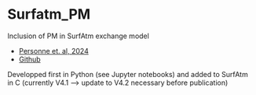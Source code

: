 # Surfatm_PM

Inclusion of PM in SurfAtm exchange model
  - [Personne et. al, 2024](https://doi.org/10.1016/j.simpa.2023.100600)
  - [Github](https://github.com/SoftwareImpacts/SIMPAC-2023-329)

Developped first in Python (see Jupyter notebooks) and added to SurfAtm in C (currently V4.1 --> update to V4.2 necessary before publication)
